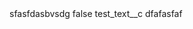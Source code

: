 <?xml version="1.0" encoding="UTF-8"?>
<CustomMetadata xmlns="http://soap.sforce.com/2006/04/metadata" xmlns:xsi="http://www.w3.org/2001/XMLSchema-instance" xmlns:xsd="http://www.w3.org/2001/XMLSchema">
    <label>sfasfdasbvsdg</label>
    <protected>false</protected>
    <values>
        <field>test_text__c</field>
        <value xsi:type="xsd:string">dfafasfaf</value>
    </values>
</CustomMetadata>
